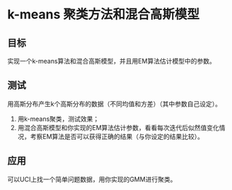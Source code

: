 # k-means 聚类方法和混合高斯模型

## 目标

实现一个k-means算法和混合高斯模型，并且用EM算法估计模型中的参数。

## 测试

用高斯分布产生k个高斯分布的数据（不同均值和方差）（其中参数自己设定）。

1. 用k-means聚类，测试效果；
2. 用混合高斯模型和你实现的EM算法估计参数，看看每次迭代后似然值变化情况，考察EM算法是否可以获得正确的结果（与你设定的结果比较）。

## 应用

可以UCI上找一个简单问题数据，用你实现的GMM进行聚类。
